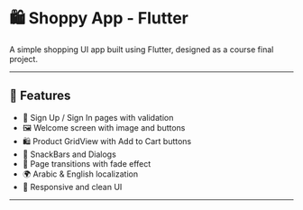 # 🛍️ Shoppy App - Flutter

A simple shopping UI app built using Flutter, designed as a course final project.

---

## 📱 Features

- 🔐 Sign Up / Sign In pages with validation
- 🖼️ Welcome screen with image and buttons
- 🛍️ Product GridView with Add to Cart buttons
- 🧾 SnackBars and Dialogs
- 🔁 Page transitions with fade effect
- 🌍 Arabic & English localization
- 🎨 Responsive and clean UI
 ---
